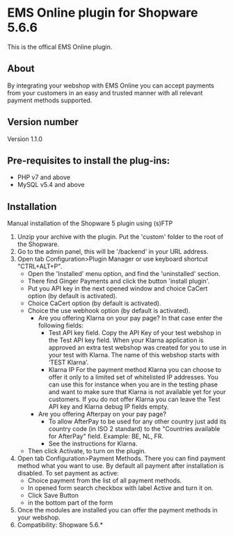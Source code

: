 # EMS Online plugin for Shopware 5.6.6
This is the offical EMS Online plugin.

## About
By integrating your webshop with EMS Online you can accept payments from your customers in an easy and trusted manner with all relevant payment methods supported.


## Version number
Version 1.1.0



## Pre-requisites to install the plug-ins: 
- PHP v7 and above
- MySQL v5.4 and above

## Installation
Manual installation of the Shopware 5 plugin using (s)FTP

1. Unzip your archive with the plugin. Put the 'custom' folder to the root of the Shopware. 
2. Go to the admin panel, this will be '/backend' in your URL address. 
3. Open tab Configuration>Plugin Manager or use keyboard shortcut "CTRL+ALT+P". 
    * Open the 'Installed' menu option, and find the 'uninstalled' section. 
    * There find Ginger Payments and click the button 'install plugin'. 
    * Put you API key in the next opened window and choice CaCert option (by default is activated). 
    * Choice CaCert option (by default is activated). 
    * Choice the use webhook option (by default is activated).
        * Are you offering Klarna on your pay page? In that case enter the following fields:
            * Test API key field. Copy the API Key of your test webshop in the Test API key field. When your Klarna application is approved an extra test webshop was created for you to use in your test with Klarna. The name of this webshop starts with ‘TEST Klarna’.
            * Klarna IP For the payment method Klarna you can choose to offer it only to a limited set of whitelisted IP addresses. You can use this for instance when you are in the testing phase and want to make sure that Klarna is not available yet for your customers. If you do not offer Klarna you can leave the Test API key and Klarna debug IP fields empty.
        * Are you offering Afterpay on your pay page?
            * To allow AfterPay to be used for any other country just add its country code (in ISO 2 standard) to the "Countries available for AfterPay" field. Example: BE, NL, FR.
            * See the instructions for Klarna.
    * Then click Activate, to turn on the plugin.
4. Open tab Configuration>Payment Methods. There you can find payment method what you want to use. By default all payment after installation is disabled. To set payment as active:
    * Choice payment from the list of all payment methods.
    * In opened form search checkbox with label Active and turn it on.
    * Click Save Button 
    * in the bottom part of the form 
5. Once the modules are installed you can offer the payment methods in your webshop.
6. Compatibility: Shopware 5.6.*